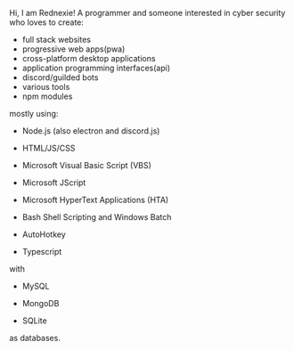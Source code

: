 Hi, I am Rednexie! A programmer and someone interested in cyber security who loves to create:

- full stack websites
- progressive web apps(pwa)
- cross-platform desktop applications
- application programming interfaces(api)
- discord/guilded bots
- various tools
- npm modules

mostly using:


- Node.js (also electron and discord.js)

- HTML/JS/CSS

- Microsoft Visual Basic Script (VBS)

- Microsoft JScript

- Microsoft HyperText Applications (HTA)

- Bash Shell Scripting and Windows Batch

- AutoHotkey

- Typescript

with

- MySQL

- MongoDB

- SQLite

as databases.
